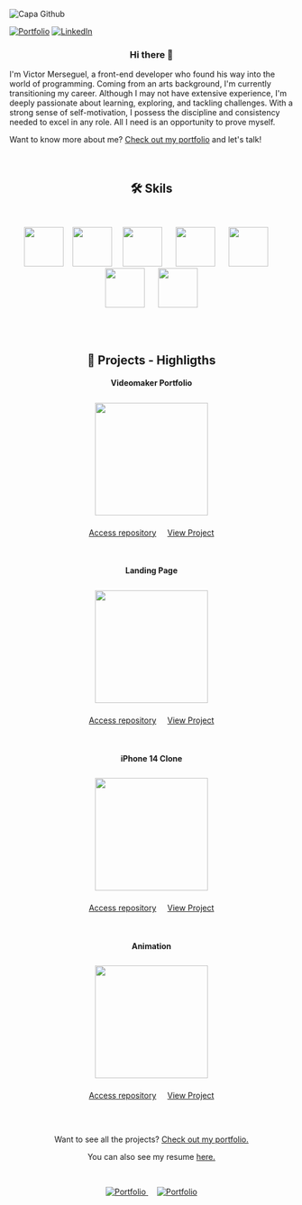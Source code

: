 ![Capa Github](https://github.com/victormerseguel/victormerseguel/assets/125660974/047fc94b-f821-4ef4-9651-02f09bbb2174)

[![Portfolio](https://img.shields.io/badge/Portfolio-255E63?style=for-the-badge&logo=About.me&logoColor=white)](https://victormerseguel.com)
[![LinkedIn](https://img.shields.io/badge/LinkedIn-0077B5?style=for-the-badge&logo=linkedin&logoColor=white)](https://www.linkedin.com/in/victor-merseguel-770277161)

<h3 align="center">Hi there 👋</h3>

I'm Victor Merseguel, a front-end developer who found his way into the world of programming. Coming from an arts background, I'm currently transitioning my career. Although I may not have extensive experience, I'm deeply passionate about learning, exploring, and tackling challenges. With a strong sense of self-motivation, I possess the discipline and consistency needed to excel in any role. All I need is an opportunity to prove myself.

Want to know more about me? [Check out my portfolio](https://victormerseguel.com) and let's talk!
<br/>
<br/>
<br/>

<h2 align="center">🛠️ Skils</h2>
<br/>
<p align="center">
  <img height="70px" src="https://github.com/victormerseguel/victormerseguel/assets/125660974/f57ee6b3-869d-4cc6-bd62-d863ad2ec220" />&nbsp;&nbsp;&nbsp;
  <img height="70px" src="https://github.com/victormerseguel/victormerseguel/assets/125660974/3f429cbe-4d5a-452b-956a-f4b20b5f6183" />&nbsp;&nbsp;&nbsp;&nbsp;
  <img height="70px" src="https://github.com/victormerseguel/victormerseguel/assets/125660974/b6149ea2-c301-4380-8a5e-9d3ed0d2e1af" />&nbsp;&nbsp;&nbsp;&nbsp;&nbsp;
  <img height="70px" src="https://github.com/victormerseguel/victormerseguel/assets/125660974/c2851fa5-d96f-4e82-9857-a9cc8f52ded2" />&nbsp;&nbsp;&nbsp;&nbsp;&nbsp;
  <img height="70px" src="https://github.com/victormerseguel/victormerseguel/assets/125660974/1b963b85-6c82-4ec2-aa51-11db6025c8cb" />&nbsp;&nbsp;&nbsp;&nbsp;&nbsp;
  <img height="70px" src="https://github.com/victormerseguel/victormerseguel/assets/125660974/def44a10-f39c-4bd2-867d-0a366a53acd6" />&nbsp;&nbsp;&nbsp;&nbsp;&nbsp;
  <img height="70px" src="https://github.com/victormerseguel/victormerseguel/assets/125660974/8b694cbc-53e7-4e0e-a27f-fb8dbb254128" />
</p>

<br/>
<br/>

<h2 align="center">💾 Projects - Highligths</h2>

<h4 align="center">Videomaker Portfolio</h4>
<p align="center">
  <a href="https://victormerseguel.com/projects/videomaker-portfolio">
    <img align="center" style="margin:0.5rem" height="200" src="https://victormerseguel.com/assets/img/project-portfolio.jpg"/>
    <p align="center">
      <a href="https://github.com/victormerseguel/victor-portfolio">Access repository</a>
      &nbsp;&nbsp;&nbsp;
      <a href="https://victormerseguel.com/projects/videomaker-portfolio">View Project</a></p>
  </a>
</p>

<br/>

<h4 align="center">Landing Page</h4>
<p align="center">
  <a href="https://victormerseguel.com/projects/o-fabuloso-mundo">
    <img align="center" style="margin:0.5rem" height="200" src="https://victormerseguel.com/assets/img/project-fabuloso.jpg"/>
    <p align="center">
      <a href="https://github.com/victormerseguel/o-fabuloso-mundo">Access repository</a>
      &nbsp;&nbsp;&nbsp;
      <a href="https://victormerseguel.com/projects/o-fabuloso-mundo">View Project</a></p>
  </a>
</p>

<br/>

<h4 align="center">iPhone 14 Clone</h4>
<p align="center">
  <a href="https://victormerseguel.com/projects/iphone14-clone">
    <img align="center" style="margin:0.5rem" height="200" src="https://victormerseguel.com/assets/img/project-iphone14.jpg"/>
    <p align="center">
      <a href="https://github.com/victormerseguel/iphone14_clone">Access repository</a>
      &nbsp;&nbsp;&nbsp;
      <a href="https://victormerseguel.com/projects/iphone14-clone">View Project</a></p>
  </a>
</p>

<br/>

<h4 align="center">Animation</h4>
<p align="center">
  <a href="https://victormerseguel.com/projects/sketch01">
    <img align="center" style="margin:0.5rem" height="200" src="https://victormerseguel.com/assets/img/project-sketch1.jpg"/>
    <p align="center">
      <a href="https://github.com/victormerseguel/sketch01">Access repository</a>
      &nbsp;&nbsp;&nbsp;
      <a href="https://victormerseguel.com/projects/sketch01">View Project</a></p>
  </a>
</p>

<br/>

##

<p align="center">Want to see all the projects? <a href="https://victormerseguel.com">Check out my portfolio.</a></p>
<p align="center">You can also see my resume <a href="https://victormerseguel.com/assets/curriculum_front-end.pdf">here.</a></p>
<br/>
<p align="center">
  <a href="https://victormerseguel.com">
    <img src="https://img.shields.io/badge/Portfolio-255E63?style=for-the-badge&logo=About.me&logoColor=white" alt="Portfolio">
  </a>
  &nbsp;&nbsp;&nbsp;
  <a href="https://www.linkedin.com/in/victor-merseguel-770277161">
    <img src="https://img.shields.io/badge/LinkedIn-0077B5?style=for-the-badge&logo=linkedin&logoColor=white" alt="Portfolio">
  </a>
</p>
